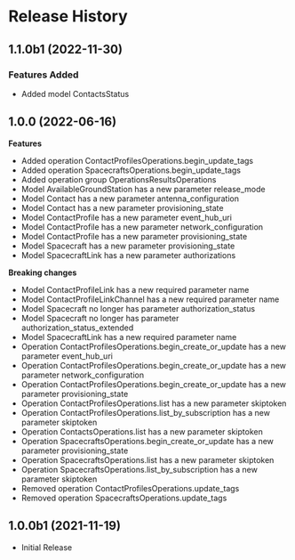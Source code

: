 # Release History

## 1.1.0b1 (2022-11-30)

### Features Added

  - Added model ContactsStatus

## 1.0.0 (2022-06-16)

**Features**

  - Added operation ContactProfilesOperations.begin_update_tags
  - Added operation SpacecraftsOperations.begin_update_tags
  - Added operation group OperationsResultsOperations
  - Model AvailableGroundStation has a new parameter release_mode
  - Model Contact has a new parameter antenna_configuration
  - Model Contact has a new parameter provisioning_state
  - Model ContactProfile has a new parameter event_hub_uri
  - Model ContactProfile has a new parameter network_configuration
  - Model ContactProfile has a new parameter provisioning_state
  - Model Spacecraft has a new parameter provisioning_state
  - Model SpacecraftLink has a new parameter authorizations

**Breaking changes**

  - Model ContactProfileLink has a new required parameter name
  - Model ContactProfileLinkChannel has a new required parameter name
  - Model Spacecraft no longer has parameter authorization_status
  - Model Spacecraft no longer has parameter authorization_status_extended
  - Model SpacecraftLink has a new required parameter name
  - Operation ContactProfilesOperations.begin_create_or_update has a new parameter event_hub_uri
  - Operation ContactProfilesOperations.begin_create_or_update has a new parameter network_configuration
  - Operation ContactProfilesOperations.begin_create_or_update has a new parameter provisioning_state
  - Operation ContactProfilesOperations.list has a new parameter skiptoken
  - Operation ContactProfilesOperations.list_by_subscription has a new parameter skiptoken
  - Operation ContactsOperations.list has a new parameter skiptoken
  - Operation SpacecraftsOperations.begin_create_or_update has a new parameter provisioning_state
  - Operation SpacecraftsOperations.list has a new parameter skiptoken
  - Operation SpacecraftsOperations.list_by_subscription has a new parameter skiptoken
  - Removed operation ContactProfilesOperations.update_tags
  - Removed operation SpacecraftsOperations.update_tags

## 1.0.0b1 (2021-11-19)

* Initial Release